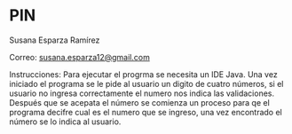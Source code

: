 # PIN

Susana Esparza Ramírez

Correo: susana.esparza12@gmail.com

Instrucciones:
Para ejecutar el progrma se necesita un IDE Java.
Una vez iniciado el programa se le pide al usuario un digito de cuatro números, si el usuario no ingresa correctamente el numero nos indica las validaciones.
Después que se acepata el número se comienza un proceso para qe el programa decifre cual es el numero que se ingreso, una vez encontrado el número se lo indica al usuario.
